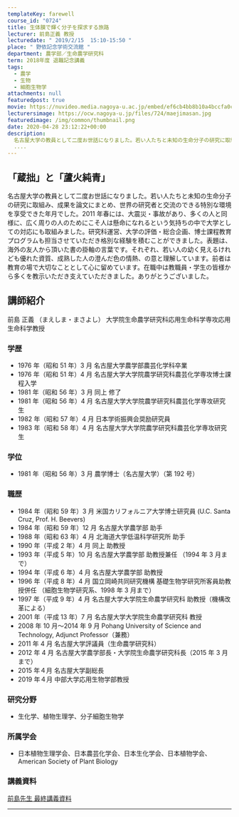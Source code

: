 ```yaml
---
templateKey: farewell
course_id: "0724"
title: 生体膜で輝く分子を探求する旅路
lecturer: 前島正義 教授
lecturedate: " 2019/2/15  15:10-15:50 "
place: " 野依記念学術交流館 "
department: 農学部／生命農学研究科
term: 2018年度 退職記念講義
tags:
  - 農学
  - 生物
  - 細胞生物学
attachments: null
featuredpost: true
movie: https://nuvideo.media.nagoya-u.ac.jp/embed/ef6cb4bb8b10a4bccfa0c40d8e566341d77a35ee
lecturersimage: https://ocw.nagoya-u.jp/files/724/maejimasan.jpg
featuredimage: /img/common/thumbnail.png
date: 2020-04-28 23:12:22+00:00
description:
  名古屋大学の教員として二度お世話になりました。若い人たちと未知の生命分子の研究に取組み、成果を論文にまとめ、世界の研究者と交流のできる特別な環境を享受できた年月でした。2011年春には、大震災・事故があり、多くの人と同様に、広く周りの人のためにこそ人は懸命になれるという気持ちの中で大学としての対応にも取組みました。研究科運営、大学の評価・総合企画、博士課程教育プログラムも担当させていただき格別
  ....
---
```


## 「蔵拙」と「蘆火純青」

名古屋大学の教員として二度お世話になりました。若い人たちと未知の生命分子の研究に取組み、成果を論文にまとめ、世界の研究者と交流のできる特別な環境を享受できた年月でした。2011 年春には、大震災・事故があり、多くの人と同様に、広く周りの人のためにこそ人は懸命になれるという気持ちの中で大学としての対応にも取組みました。研究科運営、大学の評価・総合企画、博士課程教育プログラムも担当させていただき格別な経験を積むことができました。表題は、海外の友人から頂いた書の掛軸の言葉です。それぞれ、若い人の幼く見えるけれども優れた資質、成熟した人の澄んだ色の情熱、の意と理解しています。前者は教育の場で大切なこととして心に留めています。在職中は教職員・学生の皆様から多くを教示いただき支えていただきました。ありがとうございました。

## 講師紹介

前島 正義 （まえしま・まさよし） 大学院生命農学研究科応用生命科学専攻応用生命科学教授

### 学歴

- 1976 年（昭和 51 年）3 月 名古屋大学農学部農芸化学科卒業
- 1976 年（昭和 51 年）4 月 名古屋大学大学院農学研究科農芸化学専攻博士課程入学
- 1981 年（昭和 56 年）3 月 同上 修了
- 1981 年（昭和 56 年）4 月 名古屋大学大学院農学研究科農芸化学専攻研究生
- 1982 年（昭和 57 年）4 月 日本学術振興会奨励研究員
- 1983 年（昭和 58 年）4 月 名古屋大学大学院農学研究科農芸化学専攻研究生

### 学位

- 1981 年（昭和 56 年）3 月 農学博士（名古屋大学）（第 192 号）

### 職歴

- 1984 年（昭和 59 年）3 月 米国カリフォルニア大学博士研究員 (U.C. Santa Cruz, Prof. H. Beevers)
- 1984 年（昭和 59 年）12 月 名古屋大学農学部 助手
- 1988 年（昭和 63 年）4 月 北海道大学低温科学研究所 助手
- 1990 年（平成 2 年）4 月 同上 助教授
- 1993 年（平成 5 年）10 月 名古屋大学農学部 助教授兼任 （1994 年 3 月まで）
- 1994 年（平成 6 年）4 月 名古屋大学農学部 助教授
- 1996 年（平成 8 年）4 月 国立岡崎共同研究機構 基礎生物学研究所客員助教授併任 （細胞生物学研究系、1998 年 3 月まで）
- 1997 年（平成 9 年）4 月 名古屋大学大学院生命農学研究科 助教授（機構改革による）
- 2001 年（平成 13 年）7 月 名古屋大学大学院生命農学研究科 教授
- 2008 年 10 月〜2014 年 9 月 Pohang University of Science and Technology, Adjunct Professor（兼務）
- 2011 年 4 月 名古屋大学評議員（生命農学研究科）
- 2012 年 4 月 名古屋大学農学部長・大学院生命農学研究科長（2015 年 3 月まで）
- 2015 年４月 名古屋大学副総長
- 2019 年４月 中部大学応用生物学部教授

### 研究分野

- 生化学、植物生理学、分子細胞生物学

### 所属学会

- 日本植物生理学会、日本農芸化学会、日本生化学会、日本植物学会、American Society of Plant Biology

### 講義資料

[前島先生 最終講義資料](https://ocw.nagoya-u.jp/files/724/last_lecture.pdf)

---
